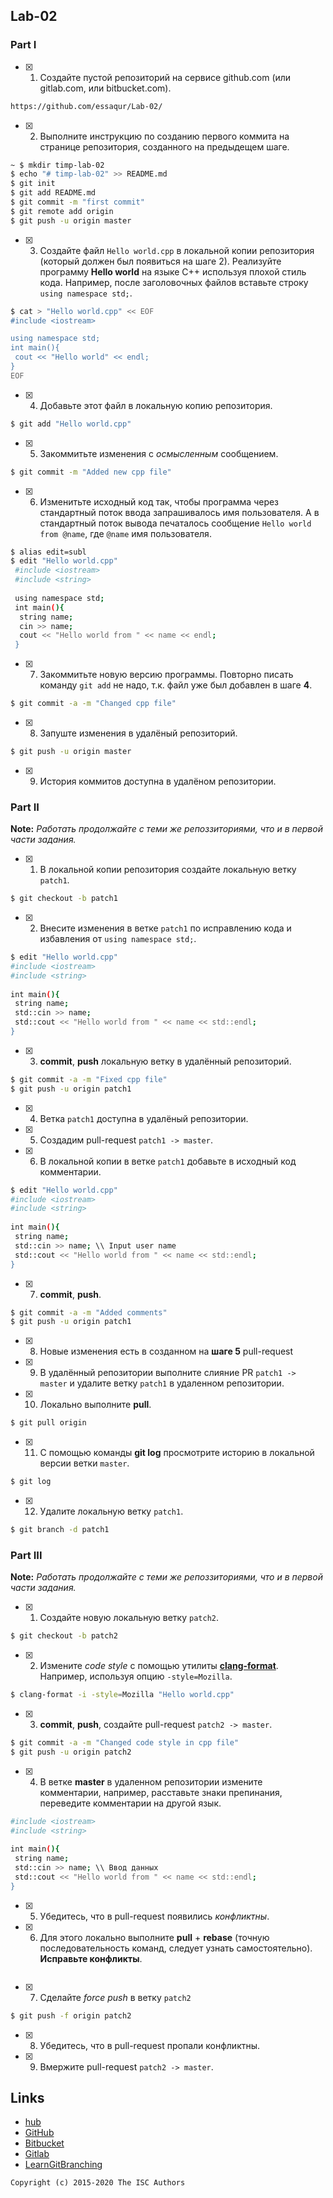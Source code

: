## Lab-02

### Part I

- [x] 1. Создайте пустой репозиторий на сервисе github.com (или gitlab.com, или bitbucket.com).
 ```sh
https://github.com/essaqur/Lab-02/
 ```
- [x] 2. Выполните инструкцию по созданию первого коммита на странице репозитория, созданного на предыдещем шаге.
 ```sh
 ~ $ mkdir timp-lab-02
$ echo "# timp-lab-02" >> README.md
$ git init
$ git add README.md
$ git commit -m "first commit"
$ git remote add origin 
$ git push -u origin master
 ```
- [x] 3. Создайте файл `Hello world.cpp` в локальной копии репозитория (который должен был появиться на шаге 2). Реализуйте программу **Hello world** на языке C++ используя плохой стиль кода. Например, после заголовочных файлов вставьте строку `using namespace std;`.
 ```sh
$ cat > "Hello world.cpp" << EOF
 #include <iostream>
 
 using namespace std;
 int main(){
  cout << "Hello world" << endl;
 }
 EOF
 ```
- [x] 4. Добавьте этот файл в локальную копию репозитория.
 ```sh
$ git add "Hello world.cpp"
 ```
- [x] 5. Закоммитьте изменения с *осмысленным* сообщением.
 ```sh
$ git commit -m "Added new cpp file"
 ```
- [x] 6. Изменитьте исходный код так, чтобы программа через стандартный поток ввода запрашивалось имя пользователя. А в стандартный поток вывода печаталось сообщение `Hello world from @name`, где `@name` имя пользователя.
 ```sh
 $ alias edit=subl
 $ edit "Hello world.cpp"
  #include <iostream>
  #include <string>
  
  using namespace std;
  int main(){
   string name;
   cin >> name;
   cout << "Hello world from " << name << endl;
  }
 ```
- [x] 7. Закоммитьте новую версию программы. Повторно писать команду `git add` не надо, т.к. файл уже был добавлен в шаге **4**.
 ```sh
$ git commit -a -m "Changed cpp file"
 ```
- [x] 8. Запуште изменения в удалёный репозиторий.
 ```sh
$ git push -u origin master
 ```
- [x] 9. История коммитов доступна в удалёном репозитории.

### Part II

**Note:** *Работать продолжайте с теми же репоззиториями, что и в первой части задания.*
- [x] 1. В локальной копии репозитория создайте локальную ветку `patch1`.
 ```sh
$ git checkout -b patch1
 ```
- [x] 2. Внесите изменения в ветке `patch1` по исправлению кода и избавления от `using namespace std;`.
 ```sh
$ edit "Hello world.cpp"
 #include <iostream>
 #include <string>
  
 int main(){
  string name;
  std::cin >> name;
  std::cout << "Hello world from " << name << std::endl;
 }
 ```
- [x] 3. **commit**, **push** локальную ветку в удалённый репозиторий.
 ```sh
$ git commit -a -m "Fixed cpp file"
$ git push -u origin patch1
 ```
- [x] 4. Ветка `patch1` доступна в удалёный репозитории.
- [x] 5. Создадим pull-request `patch1 -> master`.
- [x] 6. В локальной копии в ветке `patch1` добавьте в исходный код комментарии.
 ```sh
$ edit "Hello world.cpp"
 #include <iostream>
 #include <string>
  
 int main(){
  string name; 
  std::cin >> name; \\ Input user name
  std::cout << "Hello world from " << name << std::endl;
 } 
 ```
- [x] 7. **commit**, **push**.
 ```sh
$ git commit -a -m "Added comments"
$ git push -u origin patch1
 ```
- [x] 8. Новые изменения есть в созданном на **шаге 5** pull-request
- [x] 9. В удалённый репозитории выполните  слияние PR `patch1 -> master` и удалите ветку `patch1` в удаленном репозитории.
- [x] 10. Локально выполните **pull**.
 ```sh
$ git pull origin
 ```
- [x] 11. С помощью команды **git log** просмотрите историю в локальной версии ветки `master`.
 ```sh
$ git log
 ```
- [x] 12. Удалите локальную ветку `patch1`.
 ```sh
$ git branch -d patch1
 ```

### Part III

**Note:** *Работать продолжайте с теми же репоззиториями, что и в первой части задания.*
- [x] 1. Создайте новую локальную ветку `patch2`.
 ```sh
$ git checkout -b patch2
 ```
- [x] 2. Измените *code style* с помощью утилиты [**clang-format**](http://clang.llvm.org/docs/ClangFormat.html). Например, используя опцию `-style=Mozilla`.
 ```sh
$ clang-format -i -style=Mozilla "Hello world.cpp"
 ```
- [x] 3. **commit**, **push**, создайте pull-request `patch2 -> master`.
 ```sh
$ git commit -a -m "Changed code style in cpp file"
$ git push -u origin patch2
 ```
- [x] 4. В ветке **master** в удаленном репозитории измените комментарии, например, расставьте знаки препинания, переведите комментарии на другой язык.
 ```sh
 #include <iostream>
 #include <string>
  
 int main(){
  string name; 
  std::cin >> name; \\ Ввод данных
  std::cout << "Hello world from " << name << std::endl;
 }  
 ```
- [x] 5. Убедитесь, что в pull-request появились *конфликтны*.
- [x] 6. Для этого локально выполните **pull** + **rebase** (точную последовательность команд, следует узнать самостоятельно). **Исправьте конфликты**.
 ```sh
 ```
- [x] 7. Сделайте *force push* в ветку `patch2`
 ```sh
$ git push -f origin patch2
 ```
- [x] 8. Убедитесь, что в pull-request пропали конфликтны. 
- [x] 9. Вмержите pull-request `patch2 -> master`.

## Links

- [hub](https://hub.github.com/)
- [GitHub](https://github.com)
- [Bitbucket](https://bitbucket.org)
- [Gitlab](https://about.gitlab.com)
- [LearnGitBranching](http://learngitbranching.js.org/)

```
Copyright (c) 2015-2020 The ISC Authors
```
